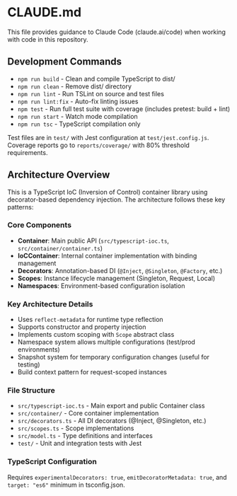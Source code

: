 # CLAUDE.md

This file provides guidance to Claude Code (claude.ai/code) when working with code in this repository.

## Development Commands

- `npm run build` - Clean and compile TypeScript to dist/
- `npm run clean` - Remove dist/ directory  
- `npm run lint` - Run TSLint on source and test files
- `npm run lint:fix` - Auto-fix linting issues
- `npm test` - Run full test suite with coverage (includes pretest: build + lint)
- `npm run start` - Watch mode compilation
- `npm run tsc` - TypeScript compilation only

Test files are in `test/` with Jest configuration at `test/jest.config.js`. Coverage reports go to `reports/coverage/` with 80% threshold requirements.

## Architecture Overview

This is a TypeScript IoC (Inversion of Control) container library using decorator-based dependency injection. The architecture follows these key patterns:

### Core Components

- **Container**: Main public API (`src/typescript-ioc.ts`, `src/container/container.ts`)
- **IoCContainer**: Internal container implementation with binding management
- **Decorators**: Annotation-based DI (`@Inject`, `@Singleton`, `@Factory`, etc.)
- **Scopes**: Instance lifecycle management (Singleton, Request, Local)
- **Namespaces**: Environment-based configuration isolation

### Key Architecture Details

- Uses `reflect-metadata` for runtime type reflection
- Supports constructor and property injection
- Implements custom scoping with `Scope` abstract class
- Namespace system allows multiple configurations (test/prod environments)
- Snapshot system for temporary configuration changes (useful for testing)
- Build context pattern for request-scoped instances

### File Structure

- `src/typescript-ioc.ts` - Main export and public Container class
- `src/container/` - Core container implementation
- `src/decorators.ts` - All DI decorators (@Inject, @Singleton, etc.)
- `src/scopes.ts` - Scope implementations
- `src/model.ts` - Type definitions and interfaces
- `test/` - Unit and integration tests with Jest

### TypeScript Configuration

Requires `experimentalDecorators: true`, `emitDecoratorMetadata: true`, and `target: "es6"` minimum in tsconfig.json.